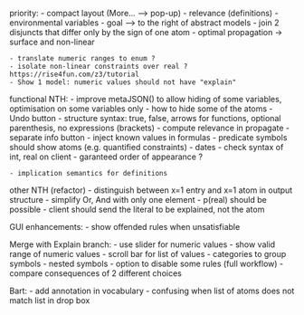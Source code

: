
priority:
    - compact layout (More... --> pop-up)
    - relevance (definitions)
    - environmental variables
    - goal --> to the right of abstract models
    - join 2 disjuncts that differ only by the sign of one atom
    - optimal propagation -> surface and non-linear


    - translate numeric ranges to enum ?
    - isolate non-linear constraints over real ? https://rise4fun.com/z3/tutorial
    - Show 1 model: numeric values should not have "explain"

functional NTH:
    - improve metaJSON() to allow hiding of some variables, optimisation on some variables only
    - how to hide some of the atoms
    - Undo button
    - structure syntax: true, false, arrows for functions, optional parenthesis, no expressions (brackets)
    - compute relevance in propagate
    - separate info button
    - inject known values in formulas
    - predicate symbols should show atoms (e.g. quantified constraints)
    - dates
    - check syntax of int, real on client
    - garanteed order of appearance ?

    - implication semantics for definitions

other NTH (refactor)
    - distinguish between x=1 entry and x=1 atom in output structure
    - simplify Or, And with only one element
    - p(real) should be possible
    - client should send the literal to be explained, not the atom

GUI enhancements:
    - show offended rules when unsatisfiable

Merge with Explain branch:
    - use slider for numeric values
    - show valid range of numeric values
    - scroll bar for list of values
    - categories to group symbols
    - nested symbols
    - option to disable some rules (full workflow)
    - compare consequences of 2 different choices

Bart:
    - add annotation in vocabulary
    - confusing when list of atoms does not match list in drop box